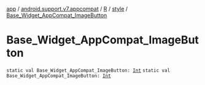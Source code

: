 [app](../../../index.md) / [android.support.v7.appcompat](../../index.md) / [R](../index.md) / [style](index.md) / [Base_Widget_AppCompat_ImageButton](.)

# Base_Widget_AppCompat_ImageButton

`static val Base_Widget_AppCompat_ImageButton: `[`Int`](https://kotlinlang.org/api/latest/jvm/stdlib/kotlin/-int/index.html)
`static val Base_Widget_AppCompat_ImageButton: `[`Int`](https://kotlinlang.org/api/latest/jvm/stdlib/kotlin/-int/index.html)